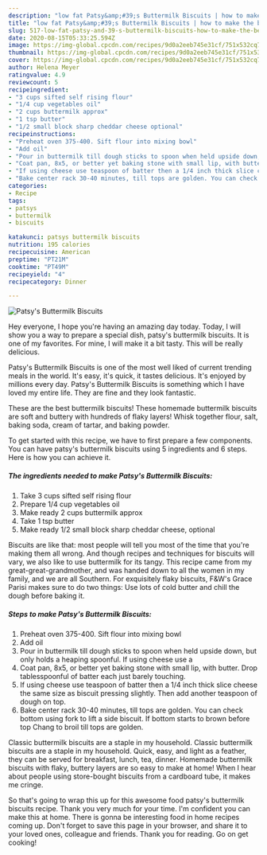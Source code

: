 ```yaml
---
description: "low fat Patsy&amp;#39;s Buttermilk Biscuits | how to make the best Patsy&amp;#39;s Buttermilk Biscuits"
title: "low fat Patsy&amp;#39;s Buttermilk Biscuits | how to make the best Patsy&amp;#39;s Buttermilk Biscuits"
slug: 517-low-fat-patsy-and-39-s-buttermilk-biscuits-how-to-make-the-best-patsy-and-39-s-buttermilk-biscuits
date: 2020-08-15T05:33:25.594Z
image: https://img-global.cpcdn.com/recipes/9d0a2eeb745e31cf/751x532cq70/patsys-buttermilk-biscuits-recipe-main-photo.jpg
thumbnail: https://img-global.cpcdn.com/recipes/9d0a2eeb745e31cf/751x532cq70/patsys-buttermilk-biscuits-recipe-main-photo.jpg
cover: https://img-global.cpcdn.com/recipes/9d0a2eeb745e31cf/751x532cq70/patsys-buttermilk-biscuits-recipe-main-photo.jpg
author: Helena Meyer
ratingvalue: 4.9
reviewcount: 5
recipeingredient:
- "3 cups sifted self rising flour"
- "1/4 cup vegetables oil"
- "2 cups buttermilk approx"
- "1 tsp butter"
- "1/2 small block sharp cheddar cheese optional"
recipeinstructions:
- "Preheat oven 375-400. Sift flour into mixing bowl"
- "Add oil"
- "Pour in buttermilk till dough sticks to spoon when held upside down, but only holds a heaping spoonful. If using cheese use a"
- "Coat pan, 8x5, or better yet baking stone with small lip, with butter. Drop tablesspoonful of batter each just barely touching."
- "If using cheese use teaspoon of batter then a 1/4 inch thick slice cheese the same size as biscuit pressing slightly. Then add another teaspoon of dough on top."
- "Bake center rack 30-40 minutes, till tops are golden. You can check bottom using fork to lift a side biscuit. If bottom starts to brown before top Chang to broil till tops are golden."
categories:
- Recipe
tags:
- patsys
- buttermilk
- biscuits

katakunci: patsys buttermilk biscuits 
nutrition: 195 calories
recipecuisine: American
preptime: "PT21M"
cooktime: "PT49M"
recipeyield: "4"
recipecategory: Dinner

---
```



![Patsy&#39;s Buttermilk Biscuits](https://img-global.cpcdn.com/recipes/9d0a2eeb745e31cf/751x532cq70/patsys-buttermilk-biscuits-recipe-main-photo.jpg)

Hey everyone, I hope you're having an amazing day today. Today, I will show you a way to prepare a special dish, patsy&#39;s buttermilk biscuits. It is one of my favorites. For mine, I will make it a bit tasty. This will be really delicious.

Patsy&#39;s Buttermilk Biscuits is one of the most well liked of current trending meals in the world. It's easy, it's quick, it tastes delicious. It's enjoyed by millions every day. Patsy&#39;s Buttermilk Biscuits is something which I have loved my entire life. They are fine and they look fantastic.

These are the best buttermilk biscuits! These homemade buttermilk biscuits are soft and buttery with hundreds of flaky layers! Whisk together flour, salt, baking soda, cream of tartar, and baking powder.


To get started with this recipe, we have to first prepare a few components. You can have patsy&#39;s buttermilk biscuits using 5 ingredients and 6 steps. Here is how you can achieve it.

<!--inarticleads1-->

##### The ingredients needed to make Patsy&#39;s Buttermilk Biscuits:

1. Take 3 cups sifted self rising flour
1. Prepare 1/4 cup vegetables oil
1. Make ready 2 cups buttermilk approx
1. Take 1 tsp butter
1. Make ready 1/2 small block sharp cheddar cheese, optional


Biscuits are like that: most people will tell you most of the time that you&#39;re making them all wrong. And though recipes and techniques for biscuits will vary, we also like to use buttermilk for its tangy. This recipe came from my great-great-grandmother, and was handed down to all the women in my family, and we are all Southern. For exquisitely flaky biscuits, F&amp;W&#39;s Grace Parisi makes sure to do two things: Use lots of cold butter and chill the dough before baking it. 

<!--inarticleads2-->

##### Steps to make Patsy&#39;s Buttermilk Biscuits:

1. Preheat oven 375-400. Sift flour into mixing bowl
1. Add oil
1. Pour in buttermilk till dough sticks to spoon when held upside down, but only holds a heaping spoonful. If using cheese use a
1. Coat pan, 8x5, or better yet baking stone with small lip, with butter. Drop tablesspoonful of batter each just barely touching.
1. If using cheese use teaspoon of batter then a 1/4 inch thick slice cheese the same size as biscuit pressing slightly. Then add another teaspoon of dough on top.
1. Bake center rack 30-40 minutes, till tops are golden. You can check bottom using fork to lift a side biscuit. If bottom starts to brown before top Chang to broil till tops are golden.


Classic buttermilk biscuits are a staple in my household. Classic buttermilk biscuits are a staple in my household. Quick, easy, and light as a feather, they can be served for breakfast, lunch, tea, dinner. Homemade buttermilk biscuits with flaky, buttery layers are so easy to make at home! When I hear about people using store-bought biscuits from a cardboard tube, it makes me cringe. 

So that's going to wrap this up for this awesome food patsy&#39;s buttermilk biscuits recipe. Thank you very much for your time. I'm confident you can make this at home. There is gonna be interesting food in home recipes coming up. Don't forget to save this page in your browser, and share it to your loved ones, colleague and friends. Thank you for reading. Go on get cooking!
